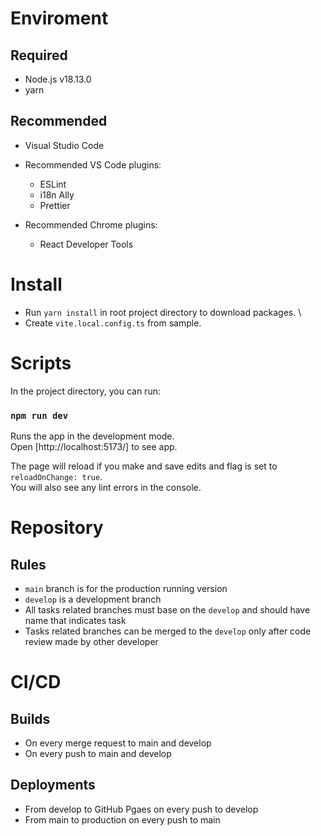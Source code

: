 # Enviroment

## Required

- Node.js v18.13.0
- yarn

## Recommended

- Visual Studio Code

- Recommended VS Code plugins:

  - ESLint
  - i18n Ally
  - Prettier

- Recommended Chrome plugins:
  - React Developer Tools

# Install

- Run `yarn install` in root project directory to download packages. \
- Create `vite.local.config.ts` from sample.

# Scripts

In the project directory, you can run:

### `npm run dev`

Runs the app in the development mode.\
Open [http://localhost:5173/] to see app.

The page will reload if you make and save edits and flag is set to `reloadOnChange: true`. \
You will also see any lint errors in the console.

# Repository

## Rules

- `main` branch is for the production running version
- `develop` is a development branch
- All tasks related branches must base on the `develop` and should have name that indicates task
- Tasks related branches can be merged to the `develop` only after code review made by other developer

# CI/CD

## Builds

- On every merge request to main and develop
- On every push to main and develop

## Deployments

- From develop to GitHub Pgaes on every push to develop
- From main to production on every push to main

